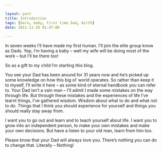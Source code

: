```yaml
---

layout: post
title: Introduction
tags: [born, baby, first time Dad, birth]
date: 2011-11-28 01:47:00
 
---
```


In seven weeks I’ll have made my first human. I’ll join the elite group know as Dads. Yep, I’m having a baby – well my wife will be doing most of the work – but I’ll be there too!

So as a gift to my child I’m starting this blog.

You see your Dad has been around for 31 years now and he’s picked up some knowledge on how this big ol’ world operates. So rather than keep it to myself, I’ll write it here – as some kind of eternal handbook you can refer to. Your Dad isn’t a vain man – I’ll admit I made some mistakes on the way through life. But through these mistakes and the experiences of life I’ve learnt things, I’ve gathered wisdom. Wisdom about what to do and what not to do. Things that I think you should experience for yourself and things you should really stay away from.

I want you to go out and learn and to teach yourself about life. I want you to grow into an independent person, to make your own mistakes and make your own decisions. But have a listen to your old man, learn from him too.

Please know that your Dad will always love you. There’s nothing you can do to change that. Literally – Nothing!